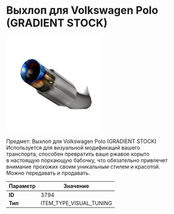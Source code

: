 # Выхлоп для Volkswagen Polo (GRADIENT STOCK)

![Item Image](../img/3794.webp?raw=true)

Предмет: Выхлоп для Volkswagen Polo (GRADIENT STOCK)<br>Используется для визуальной модификаций вашего<br>транспорта, способен превратить ваше ржавое корыто<br>в настоящую порхающую бабочку, что обязательно привлечет<br>внимание прохожих своим уникальным стилем и красотой.<br>Можно передавать и продавать.


| Параметр | Значение |
|----------|----------|
| **ID** | 3794 |
| **Тип** | ITEM_TYPE_VISUAL_TUNING |

